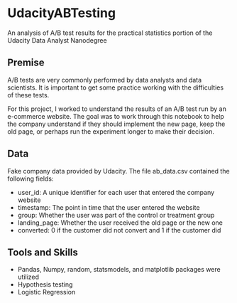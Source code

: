 # UdacityABTesting
An analysis of A/B test results for the practical statistics portion of the Udacity Data Analyst Nanodegree

## Premise
A/B tests are very commonly performed by data analysts and data scientists.  It is important to get some practice working with the difficulties of these tests.

For this project, I worked to understand the results of an A/B test run by an e-commerce website.  The goal was to work through this notebook to help the company understand if they should implement the new page, keep the old page, or perhaps run the experiment longer to make their decision.

## Data
Fake company data provided by Udacity. The file ab_data.csv contained the following fields:
* user_id: A unique identifier for each user that entered the company website
* timestamp: The point in time that the user entered the website
* group: Whether the user was part of the control or treatment group
* landing_page: Whether the user received the old page or the new one
* converted: 0 if the customer did not convert and 1 if the customer did

## Tools and Skills
* Pandas, Numpy, random, statsmodels, and matplotlib packages were utilized
* Hypothesis testing
* Logistic Regression

